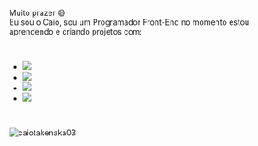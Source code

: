 

Muito prazer :smile: <br>
Eu sou o Caio, sou um Programador Front-End no momento estou aprendendo e criando projetos com: 

<br>

  - <img src="https://img.shields.io/badge/HTML5-E34F26?style=for-the-badge&logo=html5&logoColor=white"> <br>
  - <img src="https://img.shields.io/badge/CSS3-1572B6?style=for-the-badge&logo=css3&logoColor=white"> <br>
  - <img src="https://img.shields.io/badge/JavaScript-F7DF1E?style=for-the-badge&logo=javascript&logoColor=black"> <br>
  - <img src="https://img.shields.io/badge/React-20232A?style=for-the-badge&logo=react&logoColor=61DAFB"> <br>
  
  <br> 

  
  ![caiotakenaka03](https://github-readme-stats.vercel.app/api?username=caiotakenaka03&show_icons=true)
